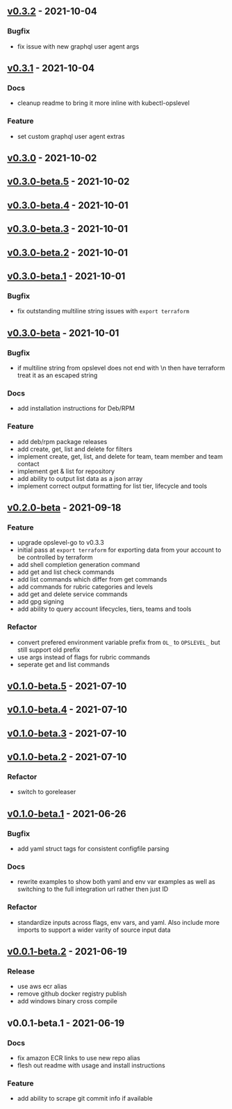 
<a name="v0.3.2"></a>
## [v0.3.2] - 2021-10-04
### Bugfix
- fix issue with new graphql user agent args


<a name="v0.3.1"></a>
## [v0.3.1] - 2021-10-04
### Docs
- cleanup readme to bring it more inline with kubectl-opslevel

### Feature
- set custom graphql user agent extras


<a name="v0.3.0"></a>
## [v0.3.0] - 2021-10-02

<a name="v0.3.0-beta.5"></a>
## [v0.3.0-beta.5] - 2021-10-02

<a name="v0.3.0-beta.4"></a>
## [v0.3.0-beta.4] - 2021-10-01

<a name="v0.3.0-beta.3"></a>
## [v0.3.0-beta.3] - 2021-10-01

<a name="v0.3.0-beta.2"></a>
## [v0.3.0-beta.2] - 2021-10-01

<a name="v0.3.0-beta.1"></a>
## [v0.3.0-beta.1] - 2021-10-01
### Bugfix
- fix outstanding multiline string issues with `export terraform`


<a name="v0.3.0-beta"></a>
## [v0.3.0-beta] - 2021-10-01
### Bugfix
- if multiline string from opslevel does not end with \n then have terraform treat it as an escaped string

### Docs
- add installation instructions for Deb/RPM

### Feature
- add deb/rpm package releases
- add create, get, list and delete for filters
- implement create, get, list, and delete for team, team member and team contact
- implement get & list for repository
- add ability to output list data as a json array
- implement correct output formatting for list tier, lifecycle and tools


<a name="v0.2.0-beta"></a>
## [v0.2.0-beta] - 2021-09-18
### Feature
- upgrade opslevel-go to v0.3.3
- initial pass at `export terraform` for exporting data from your account to be controlled by terraform
- add shell completion generation command
- add get and list check commands
- add list commands which differ from get commands
- add commands for rubric categories and levels
- add get and delete service commands
- add gpg signing
- add ability to query account lifecycles, tiers, teams and tools

### Refactor
- convert prefered environment variable prefix from `OL_` to `OPSLEVEL_` but still support old prefix
- use args instead of flags for rubric commands
- seperate get and list commands


<a name="v0.1.0-beta.5"></a>
## [v0.1.0-beta.5] - 2021-07-10

<a name="v0.1.0-beta.4"></a>
## [v0.1.0-beta.4] - 2021-07-10

<a name="v0.1.0-beta.3"></a>
## [v0.1.0-beta.3] - 2021-07-10

<a name="v0.1.0-beta.2"></a>
## [v0.1.0-beta.2] - 2021-07-10
### Refactor
- switch to goreleaser


<a name="v0.1.0-beta.1"></a>
## [v0.1.0-beta.1] - 2021-06-26
### Bugfix
- add yaml struct tags for consistent configfile parsing

### Docs
- rewrite examples to show both yaml and env var examples as well as switching to the full integration url rather then just ID

### Refactor
- standardize inputs across flags, env vars, and yaml.  Also include more imports to support a wider varity of source input data


<a name="v0.0.1-beta.2"></a>
## [v0.0.1-beta.2] - 2021-06-19
### Release
- use aws ecr alias
- remove github docker registry publish
- add windows binary cross compile


<a name="v0.0.1-beta.1"></a>
## v0.0.1-beta.1 - 2021-06-19
### Docs
- fix amazon ECR links to use new repo alias
- flesh out readme with usage and install instructions

### Feature
- add ability to scrape git commit info if available


[v0.3.2]: https://github.com/OpsLevel/cli/compare/v0.3.1...v0.3.2
[v0.3.1]: https://github.com/OpsLevel/cli/compare/v0.3.0...v0.3.1
[v0.3.0]: https://github.com/OpsLevel/cli/compare/v0.3.0-beta.5...v0.3.0
[v0.3.0-beta.5]: https://github.com/OpsLevel/cli/compare/v0.3.0-beta.4...v0.3.0-beta.5
[v0.3.0-beta.4]: https://github.com/OpsLevel/cli/compare/v0.3.0-beta.3...v0.3.0-beta.4
[v0.3.0-beta.3]: https://github.com/OpsLevel/cli/compare/v0.3.0-beta.2...v0.3.0-beta.3
[v0.3.0-beta.2]: https://github.com/OpsLevel/cli/compare/v0.3.0-beta.1...v0.3.0-beta.2
[v0.3.0-beta.1]: https://github.com/OpsLevel/cli/compare/v0.3.0-beta...v0.3.0-beta.1
[v0.3.0-beta]: https://github.com/OpsLevel/cli/compare/v0.2.0-beta...v0.3.0-beta
[v0.2.0-beta]: https://github.com/OpsLevel/cli/compare/v0.1.0-beta.5...v0.2.0-beta
[v0.1.0-beta.5]: https://github.com/OpsLevel/cli/compare/v0.1.0-beta.4...v0.1.0-beta.5
[v0.1.0-beta.4]: https://github.com/OpsLevel/cli/compare/v0.1.0-beta.3...v0.1.0-beta.4
[v0.1.0-beta.3]: https://github.com/OpsLevel/cli/compare/v0.1.0-beta.2...v0.1.0-beta.3
[v0.1.0-beta.2]: https://github.com/OpsLevel/cli/compare/v0.1.0-beta.1...v0.1.0-beta.2
[v0.1.0-beta.1]: https://github.com/OpsLevel/cli/compare/v0.0.1-beta.2...v0.1.0-beta.1
[v0.0.1-beta.2]: https://github.com/OpsLevel/cli/compare/v0.0.1-beta.1...v0.0.1-beta.2

